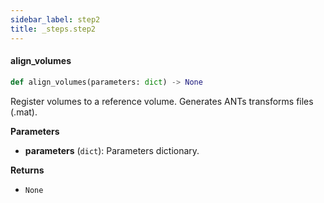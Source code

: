 ```yaml
---
sidebar_label: step2
title: _steps.step2
---
```


#### align\_volumes

```python
def align_volumes(parameters: dict) -> None
```

Register volumes to a reference volume.
Generates ANTs transforms files (.mat).

**Parameters**

* **parameters** (`dict`): Parameters dictionary.

**Returns**

* `None`

